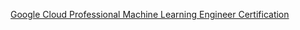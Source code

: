 [Google Cloud Professional Machine Learning Engineer Certification ](https://www.credly.com/badges/1f71417d-4441-42a1-9617-351496f7f9f1/public_url) 
